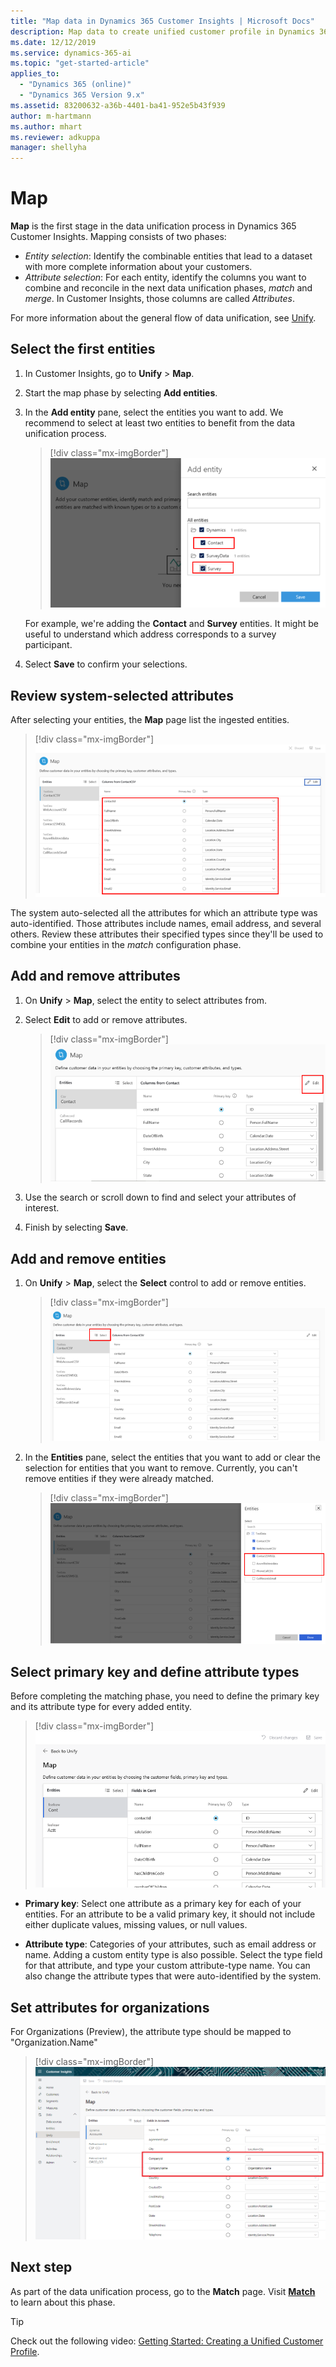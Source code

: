 ```yaml
---
title: "Map data in Dynamics 365 Customer Insights | Microsoft Docs"
description: Map data to create unified customer profile in Dynamics 365 Customer Insights
ms.date: 12/12/2019
ms.service: dynamics-365-ai
ms.topic: "get-started-article"
applies_to: 
  - "Dynamics 365 (online)"
  - "Dynamics 365 Version 9.x"
ms.assetid: 83200632-a36b-4401-ba41-952e5b43f939
author: m-hartmann
ms.author: mhart
ms.reviewer: adkuppa
manager: shellyha
---
```


# Map

**Map** is the first stage in the data unification process in Dynamics 365 Customer Insights. Mapping consists of two phases:

- *Entity selection*: Identify the combinable entities that lead to a dataset with more complete information about your customers.
- *Attribute selection*: For each entity, identify the columns you want to combine and reconcile in the next data unification phases, *match* and *merge*. In Customer Insights, those columns are called *Attributes*.

For more information about the general flow of data unification, see [Unify](pm-configure-data.md).

## Select the first entities

1. In Customer Insights, go to **Unify** > **Map**.

2. Start the map phase by selecting **Add entities**.

3. In the **Add entity** pane, select the entities you want to add. We recommend to select at least two entities to benefit from the data unification process.

   > [!div class="mx-imgBorder"]
   > ![Add entities example](media/data-manager-configure-map-add-entities-example.png "Add entities example")

   For example, we're adding the **Contact** and **Survey** entities. It might be useful to understand which address corresponds to a survey participant.

4. Select **Save** to confirm your selections.

## Review system-selected attributes

After selecting your entities, the **Map** page list the ingested entities.

> [!div class="mx-imgBorder"]
> ![See ingested entities](media/data-manager-configure-map-ingested-entities.png "See ingested entities")

The system auto-selected all the attributes for which an attribute type was auto-identified. Those attributes include names, email address, and several others. Review these attributes their specified types since they'll be used to combine your entities in the *match* configuration phase.

## Add and remove attributes

1. On **Unify** > **Map**, select the entity to select attributes from.

2. Select **Edit** to add or remove attributes.

   > [!div class="mx-imgBorder"]
   > ![Add or remove attributes](media/configure-data-map-edit.png "Add or remove attributes")

3. Use the search or scroll down to find and select your attributes of interest.

4. Finish by selecting **Save**.

## Add and remove entities

1. On **Unify** > **Map**, select the **Select** control to add or remove entities.

   > [!div class="mx-imgBorder"]
   > ![Add or remove entities](media/data-manager-configure-map-edit.png "Add or remove entities")

2. In the **Entities** pane, select the entities that you want to add or clear the selection for entities that you want to remove. Currently, you can't remove entities if they were already matched.

   > [!div class="mx-imgBorder"]
   > ![Edit entities list](media/data-manager-configure-map-edit-customer-entity.png "Edit entities list")

## Select primary key and define attribute types

Before completing the matching phase, you need to define the primary key and its attribute type for every added entity.

> [!div class="mx-imgBorder"]
> ![Primary key and attribute type](media/data-manager-configure-map-add-attributes.png "Primary key and attribute type")

- **Primary key**: Select one attribute as a primary key for each of your entities. For an attribute to be a valid primary key, it should not include either duplicate values, missing values, or null values.

- **Attribute type**: Categories of your attributes, such as email address or name. Adding a custom entity type is also possible. Select the type field for that attribute, and type your custom attribute-type name. You can also change the attribute types that were auto-identified by the system.

## Set attributes for organizations

For Organizations (Preview), the attribute type should be mapped to "Organization.Name"
> [!div class="mx-imgBorder"]
> ![Primary key and attribute type B2B](media/configure-data-map-edit-b2b.png "Primary key and attribute type B2B")

## Next step

As part of the data unification process, go to the **Match** page. Visit [**Match**](pm-match.md) to learn about this phase.

> [!TIP]
> Check out the following video: [Getting Started: Creating a Unified Customer Profile](https://youtu.be/oBfGEhucAxs).
